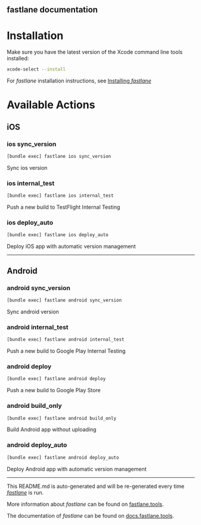 fastlane documentation
----

# Installation

Make sure you have the latest version of the Xcode command line tools installed:

```sh
xcode-select --install
```

For _fastlane_ installation instructions, see [Installing _fastlane_](https://docs.fastlane.tools/#installing-fastlane)

# Available Actions

## iOS

### ios sync_version

```sh
[bundle exec] fastlane ios sync_version
```

Sync ios version

### ios internal_test

```sh
[bundle exec] fastlane ios internal_test
```

Push a new build to TestFlight Internal Testing

### ios deploy_auto

```sh
[bundle exec] fastlane ios deploy_auto
```

Deploy iOS app with automatic version management

----


## Android

### android sync_version

```sh
[bundle exec] fastlane android sync_version
```

Sync android version

### android internal_test

```sh
[bundle exec] fastlane android internal_test
```

Push a new build to Google Play Internal Testing

### android deploy

```sh
[bundle exec] fastlane android deploy
```

Push a new build to Google Play Store

### android build_only

```sh
[bundle exec] fastlane android build_only
```

Build Android app without uploading

### android deploy_auto

```sh
[bundle exec] fastlane android deploy_auto
```

Deploy Android app with automatic version management

----

This README.md is auto-generated and will be re-generated every time [_fastlane_](https://fastlane.tools) is run.

More information about _fastlane_ can be found on [fastlane.tools](https://fastlane.tools).

The documentation of _fastlane_ can be found on [docs.fastlane.tools](https://docs.fastlane.tools).
